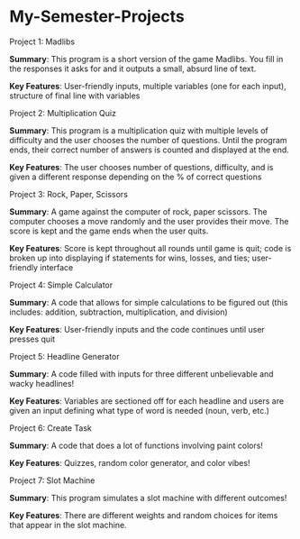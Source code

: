 # My-Semester-Projects

Project 1: Madlibs

**Summary**: This program is a short version of the game Madlibs. You fill in the responses it asks for and it outputs a small, absurd line of text.

**Key Features**: User-friendly inputs, multiple variables (one for each input), structure of final line with variables

Project 2: Multiplication Quiz

**Summary**: This program is a multiplication quiz with multiple levels of difficulty and the user chooses the number of questions. Until the program ends, their correct number of answers is counted and displayed at the end.

**Key Features**: The user chooses number of questions, difficulty, and is given a different response depending on the % of correct questions

Project 3: Rock, Paper, Scissors

**Summary**: A game against the computer of rock, paper scissors. The computer chooses a move randomly and the user provides their move. The score is kept and the game ends when the user quits.

**Key Features**: Score is kept throughout all rounds until game is quit; code is broken up into displaying if statements for wins, losses, and ties; user-friendly interface

Project 4: Simple Calculator

**Summary**: A code that allows for simple calculations to be figured out (this includes: addition, subtraction, multiplication, and division)

**Key Features**: User-friendly inputs and the code continues until user presses quit

Project 5: Headline Generator

**Summary**: A code filled with inputs for three different unbelievable and wacky headlines! 

**Key Features**: Variables are sectioned off for each headline and users are given an input defining what type of word is needed (noun, verb, etc.)

Project 6: Create Task

**Summary**: A code that does a lot of functions involving paint colors!

**Key Features**: Quizzes, random color generator, and color vibes!

Project 7: Slot Machine

**Summary**: This program simulates a slot machine with different outcomes!

**Key Features**: There are different weights and random choices for items that appear in the slot machine. 
